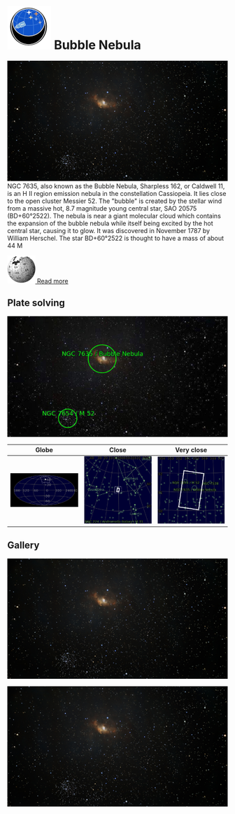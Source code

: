 # ![](..//Imaging//Common/pyl-tiny.png) Bubble Nebula
![IMG](..//Imaging//HD/Bubble_Nebula+00+co.jpg)
NGC 7635, also known as the Bubble Nebula, Sharpless 162, or Caldwell 11, is an H II region emission nebula in the constellation Cassiopeia. It lies close to the open cluster Messier 52. The "bubble" is created by the stellar wind from a massive hot, 8.7 magnitude young central star, SAO 20575 (BD+60°2522). The nebula is near a giant molecular cloud which contains the expansion of the bubble nebula while itself being excited by the hot central star, causing it to glow. It was discovered in November 1787 by William Herschel. The star BD+60°2522 is thought to have a mass of about 44 M

[![](..//Imaging//Common/Wikipedia.png) Read more](https://en.wikipedia.org/wiki/Bubble_Nebula)
## Plate solving 


![IMG](..//Imaging//HD/Bubble_Nebula_Annotated.jpg)


| Globe | Close | Very close |
| ----- | ----- | ----- |
|![IMG](..//Imaging//HD/Bubble_Nebula_Globe.jpg) |![IMG](..//Imaging//HD/Bubble_Nebula_Close.jpg) |![IMG](..//Imaging//HD/Bubble_Nebula_Closer.jpg) |

## Gallery
![IMG](..//Imaging//HD/Bubble_Nebula+00+co.jpg) 

![IMG](..//Imaging//HD/Bubble_Nebula+01+co.jpg) 

